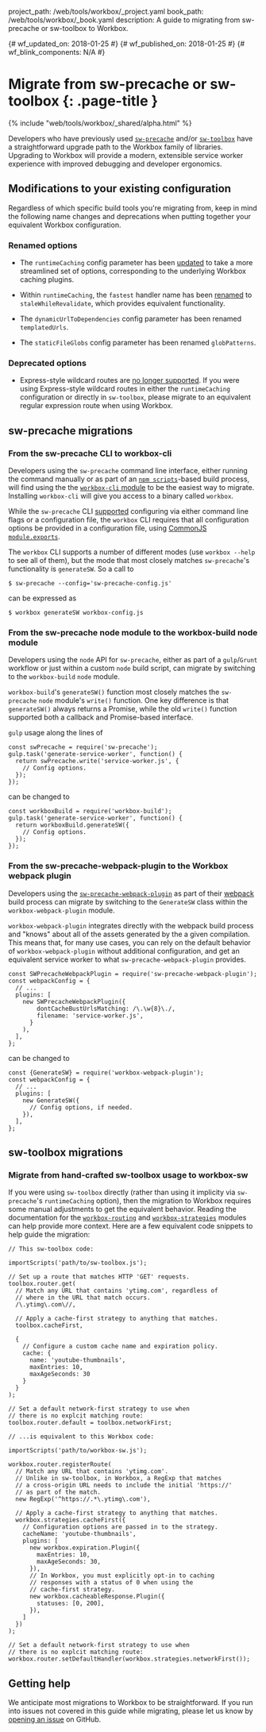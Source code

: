 project_path: /web/tools/workbox/_project.yaml
book_path: /web/tools/workbox/_book.yaml
description: A guide to migrating from sw-precache or sw-toolbox to Workbox.

{# wf_updated_on: 2018-01-25 #}
{# wf_published_on: 2018-01-25 #}
{# wf_blink_components: N/A #}

# Migrate from sw-precache or sw-toolbox {: .page-title }

{% include "web/tools/workbox/_shared/alpha.html" %}

Developers who have previously used [`sw-precache`](https://github.com/GoogleChromeLabs/sw-precache)
and/or [`sw-toolbox`](https://github.com/GoogleChromeLabs/sw-toolbox) have a straightforward upgrade
path to the Workbox family of libraries. Upgrading to Workbox will provide a modern, extensible
service worker experience with improved debugging and developer ergonomics.

## Modifications to your existing configuration

Regardless of which specific build tools you're migrating from, keep in mind the following name
changes and deprecations when putting together your equivalent Workbox configuration.

### Renamed options

- The `runtimeCaching` config parameter has been
[updated](https://github.com/GoogleChrome/workbox/issues/1096#issue-278581349) to take a more
streamlined set of options, corresponding to the underlying Workbox caching plugins.

- Within `runtimeCaching`, the `fastest` handler name has been
[renamed](https://github.com/GoogleChrome/workbox/issues/915) to `staleWhileRevalidate`, which
provides equivalent functionality.

- The `dynamicUrlToDependencies` config parameter has been renamed `templatedUrls`.

- The `staticFileGlobs` config parameter has been renamed `globPatterns`.

### Deprecated options

- Express-style wildcard routes are [no longer
supported](https://github.com/GoogleChrome/workbox/issues/1012). If you were using Express-style
wildcard routes in either the `runtimeCaching` configuration or directly in `sw-toolbox`, please
migrate to an equivalent regular expression route when using Workbox.

## sw-precache migrations

### From the sw-precache CLI to workbox-cli

Developers using the `sw-precache` command line interface, either running the command manually or as
part of an [`npm scripts`](https://docs.npmjs.com/misc/scripts)-based build process, will find using
the the [`workbox-cli` module](http://npmjs.com/package/workbox-cli) to be the easiest way to
migrate. Installing `workbox-cli` will give you access to a binary called `workbox`.

While the `sw-precache` CLI
[supported](https://github.com/GoogleChromeLabs/sw-precache#command-line-interface) configuring via
either command line flags or a configuration file, the `workbox` CLI requires that all configuration
options be provided in a configuration file, using [CommonJS
`module.exports`](https://nodejs.org/api/modules.html#modules_module_exports).

The `workbox` CLI supports a number of different modes (use `workbox --help` to see all of them),
but the mode that most closely matches `sw-precache`'s functionality is `generateSW`. So a call to

```
$ sw-precache --config='sw-precache-config.js'
```

can be expressed as

```
$ workbox generateSW workbox-config.js
```

### From the sw-precache node module to the workbox-build node module

Developers using the `node` API for `sw-precache`, either as part of a `gulp`/`Grunt` workflow or
just within a custom `node` build script, can migrate by switching to the `workbox-build` `node`
module.

`workbox-build`'s `generateSW()` function most closely matches the `sw-precache` `node` module's
`write()` function. One key difference is that `generateSW()` always returns a Promise, while the
old `write()` function supported both a callback and Promise-based interface.

`gulp` usage along the lines of

```
const swPrecache = require('sw-precache');
gulp.task('generate-service-worker', function() {
  return swPrecache.write('service-worker.js', {
    // Config options.
  });
});
```

can be changed to

```
const workboxBuild = require('workbox-build');
gulp.task('generate-service-worker', function() {
  return workboxBuild.generateSW({
    // Config options.
  });
});
```

### From the sw-precache-webpack-plugin to the Workbox webpack plugin

Developers using the
[`sw-precache-webpack-plugin`](https://www.npmjs.com/package/sw-precache-webpack-plugin) as part of
their [webpack](https://webpack.js.org/) build process can migrate by switching to the `GenerateSW`
class within the `workbox-webpack-plugin` module.

`workbox-webpack-plugin` integrates directly with the webpack build process and "knows" about all of
the assets generated by the a given compilation. This means that, for many use cases, you can rely
on the default behavior of `workbox-webpack-plugin` without additional configuration, and get an
equivalent service worker to what `sw-precache-webpack-plugin` provides.

```
const SWPrecacheWebpackPlugin = require('sw-precache-webpack-plugin');
const webpackConfig = {
  // ...
  plugins: [
    new SWPrecacheWebpackPlugin({
        dontCacheBustUrlsMatching: /\.\w{8}\./,
        filename: 'service-worker.js',
      }
    ),
  ],
};
```

can be changed to

```
const {GenerateSW} = require('workbox-webpack-plugin');
const webpackConfig = {
  // ...
  plugins: [
    new GenerateSW({
      // Config options, if needed.
    }),
  ],
};
```

## sw-toolbox migrations

### Migrate from hand-crafted sw-toolbox usage to workbox-sw

If you were using `sw-toolbox` directly (rather than using it implicity via `sw-precache`'s
`runtimeCaching` option), then the migration to Workbox requires some manual adjustments to get the
equivalent behavior. Reading the documentation for the
[`workbox-routing`](/web/tools/workbox/modules/workbox-routing) and
[`workbox-strategies`](/web/tools/workbox/modules/workbox-strategies) modules can help provide more
context. Here are a few equivalent code snippets to help guide the migration:

```
// This sw-toolbox code:

importScripts('path/to/sw-toolbox.js');

// Set up a route that matches HTTP 'GET' requests.
toolbox.router.get(
  // Match any URL that contains 'ytimg.com', regardless of
  // where in the URL that match occurs.
  /\.ytimg\.com\//,

  // Apply a cache-first strategy to anything that matches.
  toolbox.cacheFirst,

  {
    // Configure a custom cache name and expiration policy.
    cache: {
      name: 'youtube-thumbnails',
      maxEntries: 10,
      maxAgeSeconds: 30
    }
  }
);

// Set a default network-first strategy to use when
// there is no explcit matching route:
toolbox.router.default = toolbox.networkFirst;
```

```
// ...is equivalent to this Workbox code:

importScripts('path/to/workbox-sw.js');

workbox.router.registerRoute(
  // Match any URL that contains 'ytimg.com'.
  // Unlike in sw-toolbox, in Workbox, a RegExp that matches
  // a cross-origin URL needs to include the initial 'https://'
  // as part of the match.
  new RegExp('^https://.*\.ytimg\.com'),

  // Apply a cache-first strategy to anything that matches.
  workbox.strategies.cacheFirst({
    // Configuration options are passed in to the strategy.
    cacheName: 'youtube-thumbnails',
    plugins: [
      new workbox.expiration.Plugin({
        maxEntries: 10,
        maxAgeSeconds: 30,
      }),
      // In Workbox, you must explicitly opt-in to caching
      // responses with a status of 0 when using the
      // cache-first strategy.
      new workbox.cacheableResponse.Plugin({
        statuses: [0, 200],
      }),
    ]
  })
); 

// Set a default network-first strategy to use when
// there is no explcit matching route:
workbox.router.setDefaultHandler(workbox.strategies.networkFirst());
```

## Getting help

We anticipate most migrations to Workbox to be straightforward. If you run into issues not covered
in this guide while migrating, please let us know by [opening an
issue](https://github.com/GoogleChrome/workbox/issues/new) on GitHub.
